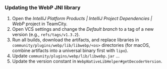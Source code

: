 ### Updating the WebP JNI library

1. Open the _IntelliJ Platform Products | IntelliJ Project Dependencies | WebP_ project in TeamCity.
2. Open VCS settings and change the _Default branch_ to a tag of a new version (e.g., `refs/tags/v1.3.2`).
3. Run all builds, download the artifacts, and replace libraries in `community/plugins/webp/lib/libwebp/<os>`
   directories (for macOS, combine artifacts into a universal binary first with `lipo`).
4. Update `community/plugins/webp/lib/libwebp.jar` ...
5. Update the version constant in `WebpNativeLibHelper#getDecoderVersion`.
